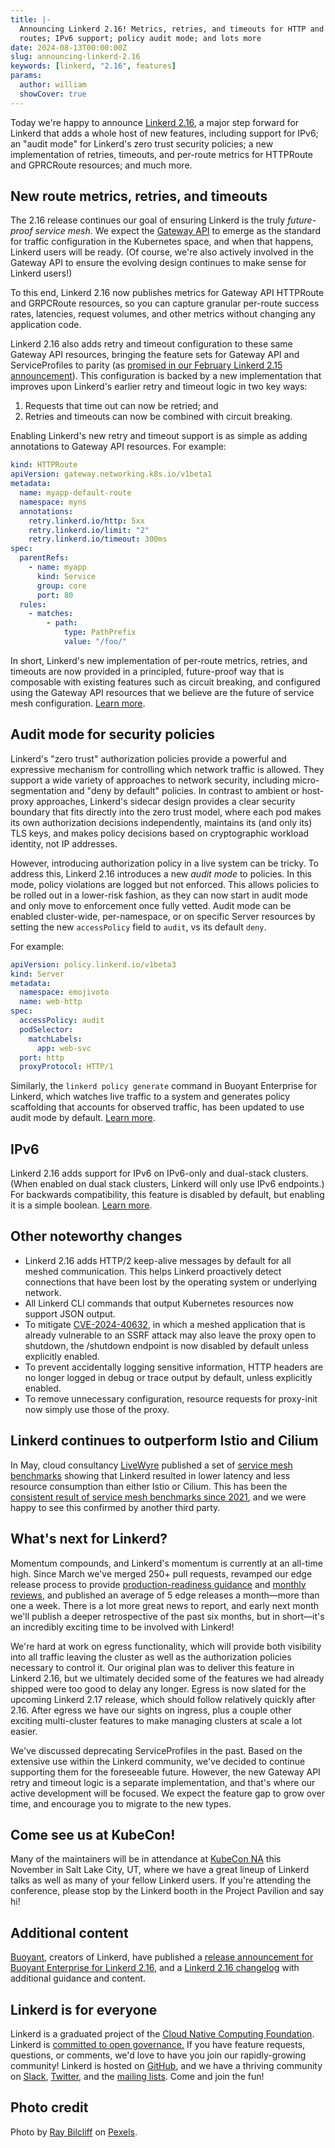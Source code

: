 ```yaml
---
title: |-
  Announcing Linkerd 2.16! Metrics, retries, and timeouts for HTTP and gRPC
  routes; IPv6 support; policy audit mode; and lots more
date: 2024-08-13T00:00:00Z
slug: announcing-linkerd-2.16
keywords: [linkerd, "2.16", features]
params:
  author: william
  showCover: true
---
```


Today we're happy to announce [Linkerd 2.16](/releases/#linkerd-216), a major
step forward for Linkerd that adds a whole host of new features, including
support for IPv6; an "audit mode" for Linkerd's zero trust security policies; a
new implementation of retries, timeouts, and per-route metrics for HTTPRoute and
GPRCRoute resources; and much more.

## New route metrics, retries, and timeouts

The 2.16 release continues our goal of ensuring Linkerd is the truly
_future-proof service mesh._ We expect the
[Gateway API](https://gateway-api.sigs.k8s.io/) to emerge as the standard for
traffic configuration in the Kubernetes space, and when that happens, Linkerd
users will be ready. (Of course, we're also actively involved in the Gateway API
to ensure the evolving design continues to make sense for Linkerd users!)

To this end, Linkerd 2.16 now publishes metrics for Gateway API HTTPRoute and
GRPCRoute resources, so you can capture granular per-route success rates,
latencies, request volumes, and other metrics without changing any application
code.

Linkerd 2.16 also adds retry and timeout configuration to these same Gateway API
resources, bringing the feature sets for Gateway API and ServiceProfiles to
parity (as
[promised in our February Linkerd 2.15 announcement](https://linkerd.io/blog/announcing-linkerd-2.15/)).
This configuration is backed by a new implementation that improves upon
Linkerd's earlier retry and timeout logic in two key ways:

1. Requests that time out can now be retried; and
2. Retries and timeouts can now be combined with circuit breaking.

Enabling Linkerd's new retry and timeout support is as simple as adding
annotations to Gateway API resources. For example:

```yaml
kind: HTTPRoute
apiVersion: gateway.networking.k8s.io/v1beta1
metadata:
  name: myapp-default-route
  namespace: myns
  annotations:
    retry.linkerd.io/http: 5xx
    retry.linkerd.io/limit: "2"
    retry.linkerd.io/timeout: 300ms
spec:
  parentRefs:
    - name: myapp
      kind: Service
      group: core
      port: 80
  rules:
    - matches:
        - path:
            type: PathPrefix
            value: "/foo/"
```

In short, Linkerd's new implementation of per-route metrics, retries, and
timeouts are now provided in a principled, future-proof way that is composable
with existing features such as circuit breaking, and configured using the
Gateway API resources that we believe are the future of service mesh
configuration.
[Learn more](https://linkerd.io/2/features/retries-and-timeouts/).

## Audit mode for security policies

Linkerd's "zero trust" authorization policies provide a powerful and expressive
mechanism for controlling which network traffic is allowed. They support a wide
variety of approaches to network security, including micro-segmentation and
"deny by default" policies. In contrast to ambient or host-proxy approaches,
Linkerd's sidecar design provides a clear security boundary that fits directly
into the zero trust model, where each pod makes its own authorization decisions
independently, maintains its (and only its) TLS keys, and makes policy decisions
based on cryptographic workload identity, not IP addresses.

However, introducing authorization policy in a live system can be tricky. To
address this, Linkerd 2.16 introduces a new _audit mode_ to policies. In this
mode, policy violations are logged but not enforced. This allows policies to be
rolled out in a lower-risk fashion, as they can now start in audit mode and only
move to enforcement once fully vetted. Audit mode can be enabled cluster-wide,
per-namespace, or on specific Server resources by setting the new `accessPolicy`
field to `audit`, vs its default `deny`.

For example:

```yaml
apiVersion: policy.linkerd.io/v1beta3
kind: Server
metadata:
  namespace: emojivoto
  name: web-http
spec:
  accessPolicy: audit
  podSelector:
    matchLabels:
      app: web-svc
  port: http
  proxyProtocol: HTTP/1
```

Similarly, the `linkerd policy generate` command in Buoyant Enterprise for
Linkerd, which watches live traffic to a system and generates policy scaffolding
that accounts for observed traffic, has been updated to use audit mode by
default.
[Learn more](https://docs.buoyant.io/buoyant-enterprise-linkerd/latest/tasks/generating-policy/).

## IPv6

Linkerd 2.16 adds support for IPv6 on IPv6-only and dual-stack clusters. (When
enabled on dual stack clusters, Linkerd will only use IPv6 endpoints.) For
backwards compatibility, this feature is disabled by default, but enabling it is
a simple boolean. [Learn more](https://linkerd.io/2/features/ipv6/).

## Other noteworthy changes

- Linkerd 2.16 adds HTTP/2 keep-alive messages by default for all meshed
  communication. This helps Linkerd proactively detect connections that have
  been lost by the operating system or underlying network.
- All Linkerd CLI commands that output Kubernetes resources now support JSON
  output.
- To mitigate [CVE-2024-40632](https://nvd.nist.gov/vuln/detail/CVE-2024-40632),
  in which a meshed application that is already vulnerable to an SSRF attack may
  also leave the proxy open to shutdown, the /shutdown endpoint is now disabled
  by default unless explicitly enabled.
- To prevent accidentally logging sensitive information, HTTP headers are no
  longer logged in debug or trace output by default, unless explicitly enabled.
- To remove unnecessary configuration, resource requests for proxy-init now
  simply use those of the proxy.

## Linkerd continues to outperform Istio and Cilium

In May, cloud consultancy [LiveWyre](https://livewyer.io/) published a set of
[service mesh benchmarks](https://livewyer.io/blog/2024/05/08/comparison-of-service-meshes/)
showing that Linkerd resulted in lower latency and less resource consumption
than either Istio or Cilium. This has been the
[consistent result of service mesh benchmarks since 2021](https://linkerd.io/2021/05/27/linkerd-vs-istio-benchmarks/),
and we were happy to see this confirmed by another third party.

## What's next for Linkerd?

Momentum compounds, and Linkerd's momentum is currently at an all-time high.
Since March we've merged 250+ pull requests, revamped our edge release process
to provide
[production-readiness guidance](https://github.com/linkerd/linkerd2/releases)
and
[monthly reviews](https://linkerd.io/2024/08/05/linkerd-edge-release-roundup/),
and published an average of 5 edge releases a month—more than one a week. There
is a lot more great news to report, and early next month we'll publish a deeper
retrospective of the past six months, but in short—it's an incredibly exciting
time to be involved with Linkerd!

We're hard at work on egress functionality, which will provide both visibility
into all traffic leaving the cluster as well as the authorization policies
necessary to control it. Our original plan was to deliver this feature in
Linkerd 2.16, but we ultimately decided some of the features we had already
shipped were too good to delay any longer. Egress is now slated for the upcoming
Linkerd 2.17 release, which should follow relatively quickly after 2.16. After
egress we have our sights on ingress, plus a couple other exciting multi-cluster
features to make managing clusters at scale a lot easier.

We've discussed deprecating ServiceProfiles in the past. Based on the extensive
use within the Linkerd community, we've decided to continue supporting them for
the foreseeable future. However, the new Gateway API retry and timeout logic is
a separate implementation, and that's where our active development will be
focused. We expect the feature gap to grow over time, and encourage you to
migrate to the new types.

## Come see us at KubeCon!

Many of the maintainers will be in attendance at
[KubeCon NA](https://events.linuxfoundation.org/kubecon-cloudnativecon-north-america/)
this November in Salt Lake City, UT, where we have a great lineup of Linkerd
talks as well as many of your fellow Linkerd users. If you're attending the
conference, please stop by the Linkerd booth in the Project Pavilion and say hi!

## Additional content

[Buoyant](https://buoyant.io/), creators of Linkerd, have published a
[release announcement for Buoyant Enterprise for Linkerd 2.16](https://buoyant.io/blog/announcing-linkerd-2-16-ipv6-gateway-api-parity-audit-mode),
and a
[Linkerd 2.16 changelog](https://docs.buoyant.io/release-notes/buoyant-enterprise-linkerd/enterprise-2.16.0/)
with additional guidance and content.

## Linkerd is for everyone

Linkerd is a graduated project of the
[Cloud Native Computing Foundation](https://cncf.io/). Linkerd is
[committed to open governance.](/2019/10/03/linkerds-commitment-to-open-governance/)
If you have feature requests, questions, or comments, we'd love to have you join
our rapidly-growing community! Linkerd is hosted on
[GitHub](https://github.com/linkerd/), and we have a thriving community on
[Slack](https://slack.linkerd.io/), [Twitter](https://twitter.com/linkerd), and
the [mailing lists](/community/get-involved/). Come and join the fun!

## Photo credit

Photo by [Ray Bilcliff](https://www.pexels.com/photo/crashing-waves-1494707/) on
[Pexels](https://pexels.com/).

